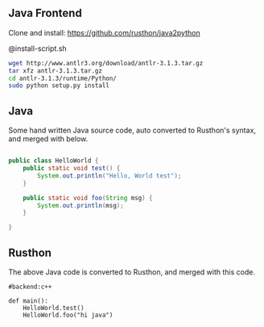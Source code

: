 Java Frontend
--------------
Clone and install:
https://github.com/rusthon/java2python

@install-script.sh
```bash
wget http://www.antlr3.org/download/antlr-3.1.3.tar.gz
tar xfz antlr-3.1.3.tar.gz
cd antlr-3.1.3/runtime/Python/
sudo python setup.py install
```

Java
-----
Some hand written Java source code, auto converted to Rusthon's syntax,
and merged with below.
```java

public class HelloWorld {
    public static void test() {
        System.out.println("Hello, World test");
    }

    public static void foo(String msg) {
        System.out.println(msg);
    }

}
```

Rusthon
---------------------------
The above Java code is converted to Rusthon, and merged with this code.
```rusthon
#backend:c++

def main():
	HelloWorld.test()
	HelloWorld.foo("hi java")

```